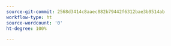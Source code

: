 ```yaml
---
source-git-commit: 2568d3414c8aaec882b79442f6312bae3b9514ab
workflow-type: ht
source-wordcount: '0'
ht-degree: 100%

---
```

